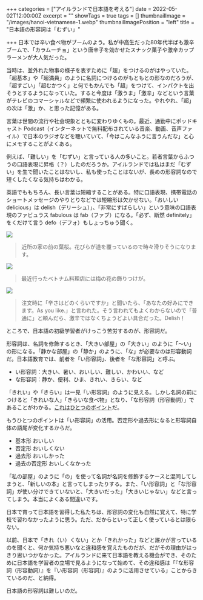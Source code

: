 +++
categories = ["アイルランドで日本語を考える"]
date = 2022-05-02T12:00:00Z
excerpt = ""
showTags = true
tags = []
thumbnailImage = "/images/hanoi-vietnamese-1.webp"
thumbnailImagePosition = "left"
title = "日本語の形容詞は「むずい」"

+++
日本では辛い食べ物がブームのよう。私が中高生だった80年代半ばも激辛ブームで、「カラムーチョ」という唐辛子を効かせたスナック菓子や激辛カップラーメンが大人気だった。

<!--more-->

当時は、並外れた物事の様子を表すために「超」をつけるのがはやっていた。「超基本」や「超満員」のように名詞につけるのがもともとの形なのだろうが、「超すごい」「超むかつく」と何でもかんでも「超」をつけて、インパクトを出そうとするようになっていた。すると今度は「激うま」「激辛」などという言葉がテレビのコマーシャルなどで頻繁に使われるようになった。やれやれ、「超」の次は「激」か、と思った記憶がある。

言葉は世間の流行や社会現象とともに変わりゆくもの。最近、通勤中にポッドキャスト Podcast（インターネットで無料配布されている音楽、動画、音声ファイル）で日本のラジオなどを聴いていて、「今はこんなふうに言うんだな」と心にメモすることがよくある。

例えば、「難しい」を「むずい」と言っている人の多いこと。若者言葉からふつうの口語表現に昇格（？）したのだろうか。アイルランドでは私はまだ「むずい」を生で聞いたことはないし、私も使ったことはないが、長めの形容詞なので短くしたくなる気持ちはわかる。

英語でももちろん、長い言葉は短縮することがある。特に口語表現、携帯電話のショートメッセージのやりとりなどでは短縮形は欠かせない。「おいしい delicious」は delish（デリーシュ）」、「非常にすばらしい」という意味の口語表現のファビュラス fabulous は fab（ファブ）になる。「必ず、断然 definitely」をくだけて言う defo（デフォ）もしょっちゅう聞く。

![](/images/cherryfield-sakura2022.webp)

> 近所の家の前の葉桜。花びらが道を覆っているので時々滑りそうになります。

![](/images/hanoi-vietnamese-2.webp)

> 最近行ったベトナム料理店には梅の花の飾りつけが。

![](/images/hanoi-vietnamese-1.webp)

> 注文時に「辛さはどのくらいですか」と聞いたら、「あなたの好みにできます。As you like.」と言われた。そう言われてもよくわからないので「普通に」と頼んだら、激辛ではなくちょうどよい具合だった。Delish！

ところで、日本語の初級学習者がけっこう苦労するのが、形容詞だ。

形容詞は、名詞を修飾するとき、「大きい部屋」の「大きい」のように「～い」の形になる。「静かな部屋」の「静か」のように、「な」が必要なのは形容動詞だ。日本語教育では、前者を「い形容詞」、後者を「な形容詞」と呼ぶ。

* い形容詞：大きい、暑い、おいしい、難しい、かわいい、など
* な形容詞：静か、便利、ひま、きれい、きらい、など

「きれい」や「きらい」は一見「い形容詞」のように見える。しかし名詞の前につけると「きれいな人」「きらいな食べ物」となり、「な形容詞（形容動詞）」であることがわかる。[これはひとつのポイント](https://www.riastra.com/2021/05/%E3%81%93%E3%81%93%E3%81%8C%E3%83%9D%E3%82%A4%E3%83%B3%E3%83%88%E3%81%A7%E3%81%99%E3%81%AE%E3%83%9D%E3%82%A4%E3%83%B3%E3%83%88/)だ。

もうひとつのポイントは「い形容詞」の活用。否定形や過去形になると形容詞自体の語尾が変化するからだ。

* 基本形 おいしい
* 否定形 おいしくない
* 過去形 おいしかった
* 過去の否定形 おいしくなかった

「私の部屋」のように「の」を使って名詞が名詞を修飾するケースと混同してしまうと、「新しいの本」と言ってしまったりする。また、「い形容詞」と「な形容詞」が使い分けできていないと、「大きいだった」「大きいじゃない」などと言ってしまう。本当によくある間違いです。

日本で育って日本語を習得した私たちは、形容詞の変化も自然に覚えて、特に学校で習わなかったように思う。ただ、だからといって正しく使っているとは限らない。

以前、日本で「きれ（い）くない」とか「きれかった」などと誰かが言っているのを聞くと、何か気持ち悪いなと違和感を覚えたものだが、だがその理由がはっきり思いつかなかった。アイルランドに来て日本語を教える機会ができ、そのために日本語を学習者の立場で見るようになって始めて、その違和感は「『な形容詞（形容動詞）』を『い形容詞（形容詞）』のように活用させている」ことからきているのだ、と納得。

日本語の形容詞は難しいのだ。
